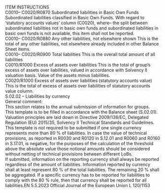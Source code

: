  
ITEM  INSTRUCTIONS  
C0010– 
C0020/R0870  Subordinated liabilities in 
Basic Own Funds  Subordinated liabilities classified in Basic Own Funds. 
With regard to ‘statutory accounts values’ column (C0020), where– the split between 
subordinated liabilities not in basic own funds and subordinated liabilities in basic own 
funds is not available, this item shall not be reported.  
C0010– 
C0020/R0880  Any other liabilities, not 
elsewhere shown  This is the total of any other liabilities, not elsewhere already included in other Balance 
Sheet items.  
C0010– 
C0020/R0900  Total liabilities  This is the overall total amount of all liabilities  
C0010/R1000  Excess of assets over 
liabilities  This is the total of group’s excess of assets over liabilities, valued in accordance with 
Solvency II valuation basis. Value of the assets minus liabilities.  
C0020/R1000  Excess of assets over 
liabilities 
(statutory accounts value)  This is the total of excess of assets over liabilities of statutory accounts value column.  
S.02.02 – Liabilities by currency  
General comment:  
This section relates to the annual submission of information for groups.  
This template is to be filled in accordance with the Balance sheet (S.02.01). Valuation principles are laid down in 
Directive 2009/138/EC, Delegated Regulation (EU) 2015/35, Solvency II Technical Standards and Guidelines.  
This template is not required to be submitted if one single currency represents more than 80 % of liabilities. In case the 
value of technical provisions, as reported in R0030 and R0120 in S.12.01 and R0060 and R0160 in S.17.01, is 
negative, for the purposes of the calculation of the threshold above the absolute value those notional amounts should be 
considered without netting of technical provisions between different LoBs.  
If submitted, information on the reporting currency shall always be reported regardless of the amount of liabilities. 
Information reported by currency shall at least represent 80 % of the total liabilities. The remaining 20 % shall be 
aggregated. If a specific currency has to be reported for liabilities to comply with the 80 % rule, then that currency shall 
be reported for all liabilities.EN  5.5.2023 Official Journal of the European Union L 120/1153